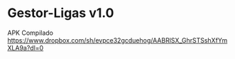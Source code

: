 # Gestor-Ligas v1.0
APK Compilado https://www.dropbox.com/sh/evpce32gcduehog/AABRlSX_GhrSTSshXfYmXLA9a?dl=0


